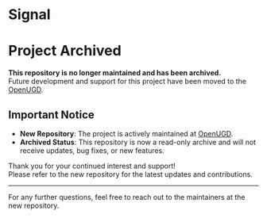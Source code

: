 # Signal

# Project Archived

**This repository is no longer maintained and has been archived.**  
Future development and support for this project have been moved to the [OpenUGD](https://github.com/openugd).

## Important Notice

- **New Repository**: The project is actively maintained at [OpenUGD](https://github.com/openugd/upm-signal).
- **Archived Status**: This repository is now a read-only archive and will not receive updates, bug fixes, or new features.

Thank you for your continued interest and support!  
Please refer to the new repository for the latest updates and contributions.

---

For any further questions, feel free to reach out to the maintainers at the new repository.
